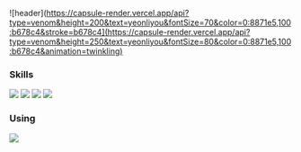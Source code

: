 ![header](https://capsule-render.vercel.app/api?type=venom&height=200&text=yeonliyou&fontSize=70&color=0:8871e5,100:b678c4&stroke=b678c4](https://capsule-render.vercel.app/api?type=venom&height=250&text=yeonliyou&fontSize=80&color=0:8871e5,100:b678c4&animation=twinkling)
### Skills
  ![](https://img.shields.io/badge/Python-3776AB?style=for-the-badge&logo=python&logoColor=white)
  ![](https://img.shields.io/badge/R-276DC3?style=for-the-badge&logo=r&logoColor=white)
  ![](https://img.shields.io/badge/MySQL-005C84?style=for-the-badge&logo=mysql&logoColor=white)
  ![](https://img.shields.io/badge/Neo4j-018bff?style=for-the-badge&logo=neo4j&logoColor=white)
### Using
![](https://img.shields.io/badge/mac%20os-000000?style=for-the-badge&logo=apple&logoColor=white)
